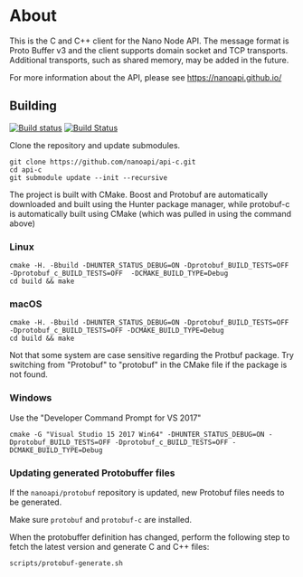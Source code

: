 # About

This is the C and C++ client for the Nano Node API. The message format is Proto Buffer v3 and the client supports domain socket and TCP transports. Additional transports, such as shared memory, may be added in the future.

For more information about the API, please see https://nanoapi.github.io/

## Building

[![Build status](https://ci.appveyor.com/api/projects/status/miyhcdcdm5wxpm8j?svg=true)](https://ci.appveyor.com/project/cryptocode/api-c) [![Build Status](https://travis-ci.org/nanoapi/api-c.svg?branch=master)](https://travis-ci.org/nanoapi/api-c)

Clone the repository and update submodules.

```
git clone https://github.com/nanoapi/api-c.git
cd api-c
git submodule update --init --recursive
```

The project is built with CMake. Boost and Protobuf are automatically downloaded and built using the Hunter package manager, while protobuf-c is automatically built using CMake (which was pulled in using the command above)

### Linux

```
cmake -H. -Bbuild -DHUNTER_STATUS_DEBUG=ON -Dprotobuf_BUILD_TESTS=OFF -Dprotobuf_c_BUILD_TESTS=OFF  -DCMAKE_BUILD_TYPE=Debug
cd build && make
```

### macOS

```
cmake -H. -Bbuild -DHUNTER_STATUS_DEBUG=ON -Dprotobuf_BUILD_TESTS=OFF -Dprotobuf_c_BUILD_TESTS=OFF -DCMAKE_BUILD_TYPE=Debug
cd build && make
```

Not that some system are case sensitive regarding the Protbuf package. Try switching from "Protobuf" to "protobuf" in the CMake file if the package is not found.

### Windows

Use the "Developer Command Prompt for VS 2017"

```
cmake -G "Visual Studio 15 2017 Win64" -DHUNTER_STATUS_DEBUG=ON -Dprotobuf_BUILD_TESTS=OFF -Dprotobuf_c_BUILD_TESTS=OFF -DCMAKE_BUILD_TYPE=Debug
```

### Updating generated Protobuffer files

If the `nanoapi/protobuf` repository is updated, new Protobuf files needs to be generated.

Make sure `protobuf` and `protobuf-c` are installed.

When the protobuffer definition has changed, perform the following step to fetch the latest version and generate C and C++ files:

```
scripts/protobuf-generate.sh
```
